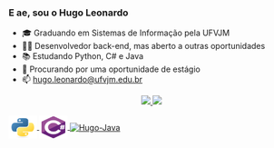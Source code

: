 ### E ae, sou o Hugo Leonardo

- 🎓 Graduando em Sistemas de Informação pela UFVJM
- 👨‍💻 Desenvolvedor back-end, mas aberto a outras oportunidades
- 📚 Estudando Python, C# e Java
- 🏢 Procurando por uma oportunidade de estágio
- 📫 hugo.leonardo@ufvjm.edu.br


<div align="center">
  
  <a href="https://github.com/hugo-lcm">
  <img height="180em" src="https://github-readme-stats.vercel.app/api?username=hugo-lcm&show_icons=true&theme=dracula&include_all_commits=true&count_private=true"/>
  <img height="180em" src="https://github-readme-stats.vercel.app/api/top-langs/?username=hugo-lcm&layout=compact&langs_count=7&theme=dracula"/>
    
</div>
  
  
<div style="display: inline_block"><br>
  
  <img align="center" alt="Hugo-Python" height="40" width="50" src="https://raw.githubusercontent.com/devicons/devicon/master/icons/python/python-original.svg">
  <img align="center" alt="Hugo-Csharp" height="40" width="50" src="https://raw.githubusercontent.com/devicons/devicon/master/icons/csharp/csharp-original.svg">
  <img align="center" alt="Hugo-Java" height="40" width="50" src="https://cdn.jsdelivr.net/gh/devicons/devicon/icons/java/java-original.svg" />
  <!--<img align="center" alt="Hugo-Linux" height="40" width="50" src="https://cdn.jsdelivr.net/gh/devicons/devicon/icons/linux/linux-original.svg" />-->

</div>
